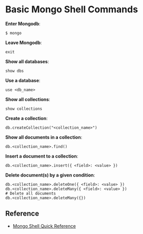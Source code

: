 # Basic Mongo Shell Commands

**Enter Mongodb**:

```console
$ mongo
```

**Leave Mongodb**:

```shell
exit
```

**Show all databases**:

```shell
show dbs
```

**Use a database**:

```shell
use <db_name>
```

**Show all collections**:

```shell
show collections
```

**Create a collection**:

```shell
db.createCollection("<collection_name>")
```

**Show all documents in a collection**:

```shell
db.<collection_name>.find()
```

**Insert a document to a collection**:

```shell
db.<collection_name>.insert({ <field>: <value> })
```

**Delete document(s) by a given condition**:

```shell
db.<collection_name>.deleteOne({ <field>: <value> })
db.<collection_name>.deleteMany({ <field>: <value> })
# Delete all documents
db.<collection_name>.deleteMany({})
```

## Reference

* [Mongo Shell Quick Reference](https://docs.mongodb.com/manual/reference/mongo-shell/)
